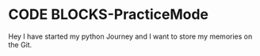 # CODE BLOCKS-PracticeMode
Hey I have started my python Journey and I want to store my memories on the Git.

